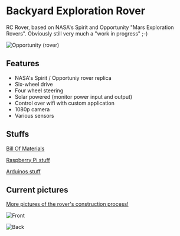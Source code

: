 Backyard Exploration Rover
==========================

RC Rover, based on NASA's Spirit and Opportunity "Mars Exploration Rovers". Obviously still very much a "work in progress" ;-)

![Opportunity (rover)](https://upload.wikimedia.org/wikipedia/commons/f/f8/KSC-03PD-0786.jpg)

Features
--------

- NASA's Spirit / Opportuniy rover replica
- Six-wheel drive
- Four wheel steering
- Solar powered (monitor power input and output)
- Control over wifi with custom application
- 1080p camera
- Various sensors

Stuffs
------

[Bill Of Materials](https://docs.google.com/spreadsheets/d/1W9EE91oSmALrEDYtPM-JBfx1BAg69mUi-aPxsP5AAdI/edit?usp=sharing)

[Raspberry Pi stuff](https://docs.google.com/document/d/1sD5Fkbx5KoUHv-pklI8Ck-DyjcLpjsvI0ImGqL_Kb-Q/edit?usp=sharing)

[Arduinos stuff](https://docs.google.com/document/d/1VAbeNLtI0cmBznnbCtprm4kY5Q6f2vSqA6Fqp2lC2hE/edit?usp=sharing)

Current pictures
----------------

[More pictures of the rover's construction process!](https://goo.gl/photos/q5VVHt7DxcdGtxKx9)

![Front](http://i.imgur.com/jtiGUgm.jpg)

![Back](http://i.imgur.com/oAQ63N2.jpg)
